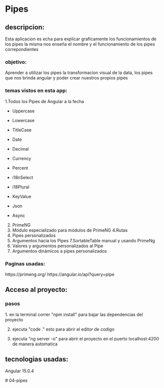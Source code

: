 # Pipes

## descripcion:
<p>
Esta aplicacion es echa para explicar graficamente los funcionamientos de los pipes la misma nos enseña el nombre y el funcionamiento de los pipes correpondientes
</p>

### objetivo:
<p>
Aprender a utilizar los pipes la transformacion visual de la data, los pipes  que nos brinda angular y poder crear nuestros propios pipes  
</p>

### temas vistos en esta app:
<p>
1.Todos los Pipes de Angular a la fecha

- Uppercase

- Lowercase

- TitleCase

- Date

- Decimal

- Currency

- Percent

- i18nSelect

- i18Plural

- KeyValue

- Json

- Async

2. PrimeNG
3. Módulo especializado para módulos de PrimeNG
4.Rutas
5. Pipes personalizados
6. Argumentos hacia los Pipes
7.SortableTable manual y usando PrimeNg 
8.  Valores y argumentos personalizados al Pipe
9. Argumentos dinámicos a pipes personalizados
</p>

### Paginas usadas:
<p>
https://primeng.org/
https://angular.io/api?query=pipe
</p>

## Acceso al proyecto:
### pasos
<p>
1. en la terminal correr "npm install" para bajar las dependencias del proyecto

2. ejecuta "code ." esto para abrir el editor de codigo

3. ejecuta "ng server -o" para abrir el proyecto en el puerto localhost:4200 de manera automatica
</p>

## tecnologias usadas:
<p>
Angular 15.0.4
</p>
# 04-pipes
